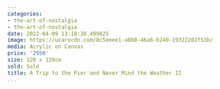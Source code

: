 ```yaml
---
categories:
- the-art-of-nostalgia
- the-art-of-nostalgia
date: 2022-04-09 13:18:38.499825
image: https://ucarecdn.com/8c5eeee1-a8b0-46a6-b240-19322202f53b/
media: Acrylic on Canvas
price: '2950'
size: 120 x 120cm
sold: Sold
title: A Trip to the Pier and Never Mind the Weather II
...
```

